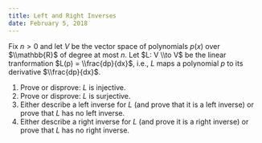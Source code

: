 ```yaml
---
title: Left and Right Inverses
date: February 5, 2018
---
```


Fix $n > 0$ and let $V$ be the vector space of polynomials $p(x)$ over $\\mathbb{R}$ of degree at most $n$. Let $L: V \\to V$ be the linear tranformation $L(p) = \\frac{dp}{dx}$, i.e., $L$ maps a polynomial $p$ to its derivative $\\frac{dp}{dx}$.

1. Prove or disprove: $L$ is injective.
2. Prove or disprove: $L$ is surjective.
3. Either describe a left inverse for $L$ (and prove that it is a left inverse) or prove that $L$ has no left inverse.
4. Either describe a right inverse for $L$ (and prove it is a right inverse) or prove that $L$ has no right inverse.
